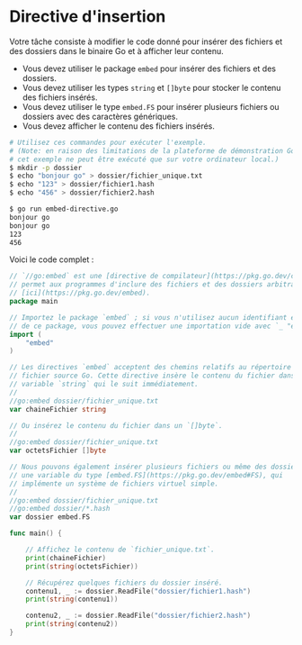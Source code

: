 # Directive d'insertion

Votre tâche consiste à modifier le code donné pour insérer des fichiers et des dossiers dans le binaire Go et à afficher leur contenu.

- Vous devez utiliser le package `embed` pour insérer des fichiers et des dossiers.
- Vous devez utiliser les types `string` et `[]byte` pour stocker le contenu des fichiers insérés.
- Vous devez utiliser le type `embed.FS` pour insérer plusieurs fichiers ou dossiers avec des caractères génériques.
- Vous devez afficher le contenu des fichiers insérés.

```sh
# Utilisez ces commandes pour exécuter l'exemple.
# (Note: en raison des limitations de la plateforme de démonstration Go,
# cet exemple ne peut être exécuté que sur votre ordinateur local.)
$ mkdir -p dossier
$ echo "bonjour go" > dossier/fichier_unique.txt
$ echo "123" > dossier/fichier1.hash
$ echo "456" > dossier/fichier2.hash

$ go run embed-directive.go
bonjour go
bonjour go
123
456
```

Voici le code complet :

```go
// `//go:embed` est une [directive de compilateur](https://pkg.go.dev/cmd/compile#hdr-Compiler_Directives) qui
// permet aux programmes d'inclure des fichiers et des dossiers arbitraires dans le binaire Go au moment de la compilation. En savoir plus sur la directive d'insertion
// [ici](https://pkg.go.dev/embed).
package main

// Importez le package `embed` ; si vous n'utilisez aucun identifiant exporté
// de ce package, vous pouvez effectuer une importation vide avec `_ "embed"`.
import (
	"embed"
)

// Les directives `embed` acceptent des chemins relatifs au répertoire contenant le
// fichier source Go. Cette directive insère le contenu du fichier dans la
// variable `string` qui le suit immédiatement.
//
//go:embed dossier/fichier_unique.txt
var chaineFichier string

// Ou insérez le contenu du fichier dans un `[]byte`.
//
//go:embed dossier/fichier_unique.txt
var octetsFichier []byte

// Nous pouvons également insérer plusieurs fichiers ou même des dossiers avec des caractères génériques. Cela utilise
// une variable du type [embed.FS](https://pkg.go.dev/embed#FS), qui
// implémente un système de fichiers virtuel simple.
//
//go:embed dossier/fichier_unique.txt
//go:embed dossier/*.hash
var dossier embed.FS

func main() {

	// Affichez le contenu de `fichier_unique.txt`.
	print(chaineFichier)
	print(string(octetsFichier))

	// Récupérez quelques fichiers du dossier inséré.
	contenu1, _ := dossier.ReadFile("dossier/fichier1.hash")
	print(string(contenu1))

	contenu2, _ := dossier.ReadFile("dossier/fichier2.hash")
	print(string(contenu2))
}

```
